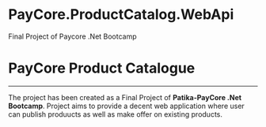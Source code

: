 # PayCore.ProductCatalog.WebApi
Final Project of Paycore .Net Bootcamp

<h1>PayCore Product Catalogue</h1>

---------------------------------------------------

The project has been created as a Final Project of  **Patika-PayCore .Net Bootcamp**.  Project aims to provide a decent web application where user can publish produucts as well as make offer
on existing products.
